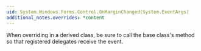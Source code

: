```yaml
---
uid: System.Windows.Forms.Control.OnMarginChanged(System.EventArgs)
additional_notes.overrides: *content
---
```


<p>When overriding <xref href="System.Windows.Forms.Control.OnMarginChanged(System.EventArgs)"></xref> in a derived class, be sure to call the base class's <xref href="System.Windows.Forms.Control.OnMarginChanged(System.EventArgs)"></xref> method so that registered delegates receive the event.</p>


